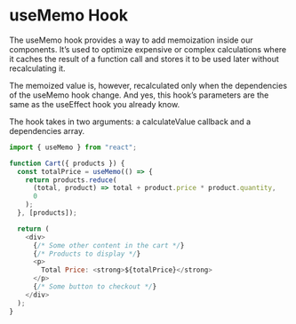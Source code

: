 # useMemo Hook

The useMemo hook provides a way to add memoization inside our components. It’s used to optimize expensive or complex calculations where it caches the result of a function call and stores it to be used later without recalculating it.

The memoized value is, however, recalculated only when the dependencies of the useMemo hook change. And yes, this hook’s parameters are the same as the useEffect hook you already know.

The hook takes in two arguments: a calculateValue callback and a dependencies array.

```js
import { useMemo } from "react";

function Cart({ products }) {
  const totalPrice = useMemo(() => {
    return products.reduce(
      (total, product) => total + product.price * product.quantity,
      0
    );
  }, [products]);

  return (
    <div>
      {/* Some other content in the cart */}
      {/* Products to display */}
      <p>
        Total Price: <strong>${totalPrice}</strong>
      </p>
      {/* Some button to checkout */}
    </div>
  );
}
```

